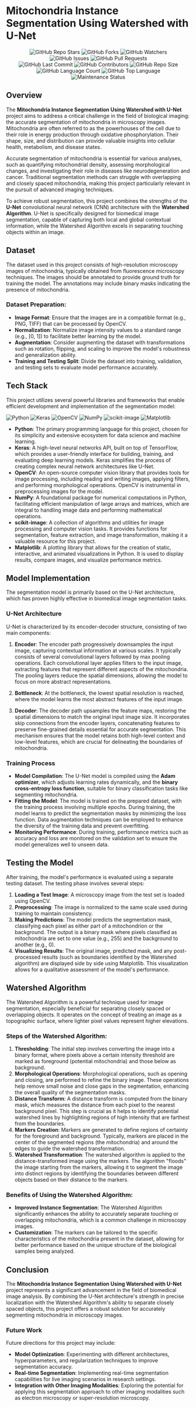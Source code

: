 # Mitochondria Instance Segmentation Using Watershed with U-Net

<!-- Repository Overview Badges -->
<div align="center">
    <img src="https://img.shields.io/github/stars/arpsn123/Mitochondria-Instance-Segmentation-Using-Watershed?style=for-the-badge&logo=github&logoColor=white&color=ffca28" alt="GitHub Repo Stars">
    <img src="https://img.shields.io/github/forks/arpsn123/Mitochondria-Instance-Segmentation-Using-Watershed?style=for-the-badge&logo=github&logoColor=white&color=00aaff" alt="GitHub Forks">
    <img src="https://img.shields.io/github/watchers/arpsn123/Mitochondria-Instance-Segmentation-Using-Watershed?style=for-the-badge&logo=github&logoColor=white&color=00e676" alt="GitHub Watchers">
</div>

<!-- Issue & Pull Request Badges -->
<div align="center">
    <img src="https://img.shields.io/github/issues/arpsn123/Mitochondria-Instance-Segmentation-Using-Watershed?style=for-the-badge&logo=github&logoColor=white&color=ea4335" alt="GitHub Issues">
    <img src="https://img.shields.io/github/issues-pr/arpsn123/Mitochondria-Instance-Segmentation-Using-Watershed?style=for-the-badge&logo=github&logoColor=white&color=ff9100" alt="GitHub Pull Requests">
</div>

<!-- Repository Activity & Stats Badges -->
<div align="center">
    <img src="https://img.shields.io/github/last-commit/arpsn123/Mitochondria-Instance-Segmentation-Using-Watershed?style=for-the-badge&logo=github&logoColor=white&color=673ab7" alt="GitHub Last Commit">
    <img src="https://img.shields.io/github/contributors/arpsn123/Mitochondria-Instance-Segmentation-Using-Watershed?style=for-the-badge&logo=github&logoColor=white&color=388e3c" alt="GitHub Contributors">
    <img src="https://img.shields.io/github/repo-size/arpsn123/Mitochondria-Instance-Segmentation-Using-Watershed?style=for-the-badge&logo=github&logoColor=white&color=303f9f" alt="GitHub Repo Size">
</div>

<!-- Language & Code Style Badges -->
<div align="center">
    <img src="https://img.shields.io/github/languages/count/arpsn123/Mitochondria-Instance-Segmentation-Using-Watershed?style=for-the-badge&logo=github&logoColor=white&color=607d8b" alt="GitHub Language Count">
    <img src="https://img.shields.io/github/languages/top/arpsn123/Mitochondria-Instance-Segmentation-Using-Watershed?style=for-the-badge&logo=github&logoColor=white&color=4caf50" alt="GitHub Top Language">
</div>

<!-- Maintenance Status Badge -->
<div align="center">
    <img src="https://img.shields.io/badge/Maintenance-%20Active-brightgreen?style=for-the-badge&logo=github&logoColor=white" alt="Maintenance Status">
</div>

## Overview
The **Mitochondria Instance Segmentation Using Watershed with U-Net** project aims to address a critical challenge in the field of biological imaging: the accurate segmentation of mitochondria in microscopy images. Mitochondria are often referred to as the powerhouses of the cell due to their role in energy production through oxidative phosphorylation. Their shape, size, and distribution can provide valuable insights into cellular health, metabolism, and disease states.

Accurate segmentation of mitochondria is essential for various analyses, such as quantifying mitochondrial density, assessing morphological changes, and investigating their role in diseases like neurodegeneration and cancer. Traditional segmentation methods can struggle with overlapping and closely spaced mitochondria, making this project particularly relevant in the pursuit of advanced imaging techniques.

To achieve robust segmentation, this project combines the strengths of the **U-Net** convolutional neural network (CNN) architecture with the **Watershed Algorithm**. U-Net is specifically designed for biomedical image segmentation, capable of capturing both local and global contextual information, while the Watershed Algorithm excels in separating touching objects within an image.

## Dataset
The dataset used in this project consists of high-resolution microscopy images of mitochondria, typically obtained from fluorescence microscopy techniques. The images should be annotated to provide ground truth for training the model. The annotations may include binary masks indicating the presence of mitochondria.

### Dataset Preparation:
- **Image Format**: Ensure that the images are in a compatible format (e.g., PNG, TIFF) that can be processed by OpenCV.
- **Normalization**: Normalize image intensity values to a standard range (e.g., [0, 1]) to facilitate better learning by the model.
- **Augmentation**: Consider augmenting the dataset with transformations such as rotation, flipping, and scaling to improve the model's robustness and generalization ability.
- **Training and Testing Split**: Divide the dataset into training, validation, and testing sets to evaluate model performance accurately.

## Tech Stack
This project utilizes several powerful libraries and frameworks that enable efficient development and implementation of the segmentation model:

![Python](https://img.shields.io/badge/Python-3.8%2B-blue.svg)
![Keras](https://img.shields.io/badge/Keras-2.4.3-orange.svg)
![OpenCV](https://img.shields.io/badge/OpenCV-4.5.2-blue.svg)
![NumPy](https://img.shields.io/badge/NumPy-1.19.5-yellowgreen.svg)
![scikit-image](https://img.shields.io/badge/scikit--image-0.18.1-lightgrey.svg)
![Matplotlib](https://img.shields.io/badge/Matplotlib-3.4.3-red.svg)

- **Python**: The primary programming language for this project, chosen for its simplicity and extensive ecosystem for data science and machine learning.
- **Keras**: A high-level neural networks API, built on top of TensorFlow, which provides a user-friendly interface for building, training, and evaluating deep learning models. Keras simplifies the process of creating complex neural network architectures like U-Net.
- **OpenCV**: An open-source computer vision library that provides tools for image processing, including reading and writing images, applying filters, and performing morphological operations. OpenCV is instrumental in preprocessing images for the model.
- **NumPy**: A foundational package for numerical computations in Python, facilitating efficient manipulation of large arrays and matrices, which are integral to handling image data and performing mathematical operations.
- **scikit-image**: A collection of algorithms and utilities for image processing and computer vision tasks. It provides functions for segmentation, feature extraction, and image transformation, making it a valuable resource for this project.
- **Matplotlib**: A plotting library that allows for the creation of static, interactive, and animated visualizations in Python. It is used to display results, compare images, and visualize performance metrics.

## Model Implementation
The segmentation model is primarily based on the U-Net architecture, which has proven highly effective in biomedical image segmentation tasks. 

### U-Net Architecture
U-Net is characterized by its encoder-decoder structure, consisting of two main components:

1. **Encoder**: The encoder path progressively downsamples the input image, capturing contextual information at various scales. It typically consists of several convolutional layers followed by max pooling operations. Each convolutional layer applies filters to the input image, extracting features that represent different aspects of the mitochondria. The pooling layers reduce the spatial dimensions, allowing the model to focus on more abstract representations.

2. **Bottleneck**: At the bottleneck, the lowest spatial resolution is reached, where the model learns the most abstract features of the input image.

3. **Decoder**: The decoder path upsamples the feature maps, restoring the spatial dimensions to match the original input image size. It incorporates skip connections from the encoder layers, concatenating features to preserve fine-grained details essential for accurate segmentation. This mechanism ensures that the model retains both high-level context and low-level features, which are crucial for delineating the boundaries of mitochondria.

### Training Process
- **Model Compilation**: The U-Net model is compiled using the **Adam optimizer**, which adjusts learning rates dynamically, and the **binary cross-entropy loss function**, suitable for binary classification tasks like segmenting mitochondria.
- **Fitting the Model**: The model is trained on the prepared dataset, with the training process involving multiple epochs. During training, the model learns to predict the segmentation masks by minimizing the loss function. Data augmentation techniques can be employed to enhance the diversity of the training data and prevent overfitting.
- **Monitoring Performance**: During training, performance metrics such as accuracy and loss are monitored on the validation set to ensure the model generalizes well to unseen data.

## Testing the Model
After training, the model's performance is evaluated using a separate testing dataset. The testing phase involves several steps:

1. **Loading a Test Image**: A microscopy image from the test set is loaded using OpenCV.
2. **Preprocessing**: The image is normalized to the same scale used during training to maintain consistency.
3. **Making Predictions**: The model predicts the segmentation mask, classifying each pixel as either part of a mitochondrion or the background. The output is a binary mask where pixels classified as mitochondria are set to one value (e.g., 255) and the background to another (e.g., 0).
4. **Visualizing Results**: The original image, predicted mask, and any post-processed results (such as boundaries identified by the Watershed algorithm) are displayed side by side using Matplotlib. This visualization allows for a qualitative assessment of the model's performance.

## Watershed Algorithm
The Watershed Algorithm is a powerful technique used for image segmentation, especially beneficial for separating closely spaced or overlapping objects. It operates on the concept of treating an image as a topographic surface, where lighter pixel values represent higher elevations.

### Steps of the Watershed Algorithm:
1. **Thresholding**: The initial step involves converting the image into a binary format, where pixels above a certain intensity threshold are marked as foreground (potential mitochondria) and those below as background.
2. **Morphological Operations**: Morphological operations, such as opening and closing, are performed to refine the binary image. These operations help remove small noise and close gaps in the segmentation, enhancing the overall quality of the segmentation masks.
3. **Distance Transform**: A distance transform is computed from the binary mask, which measures the distance from each pixel to the nearest background pixel. This step is crucial as it helps to identify potential watershed lines by highlighting regions of high intensity that are farthest from the boundaries.
4. **Markers Creation**: Markers are generated to define regions of certainty for the foreground and background. Typically, markers are placed in the center of the segmented regions (the mitochondria) and around the edges to guide the watershed transformation.
5. **Watershed Transformation**: The watershed algorithm is applied to the distance-transformed image using the markers. The algorithm "floods" the image starting from the markers, allowing it to segment the image into distinct regions by identifying the boundaries between different objects based on their distance to the markers.

### Benefits of Using the Watershed Algorithm:
- **Improved Instance Segmentation**: The Watershed Algorithm significantly enhances the ability to accurately separate touching or overlapping mitochondria, which is a common challenge in microscopy images.
- **Customization**: The markers can be tailored to the specific characteristics of the mitochondria present in the dataset, allowing for better performance based on the unique structure of the biological samples being analyzed.

## Conclusion
The **Mitochondria Instance Segmentation Using Watershed with U-Net** project represents a significant advancement in the field of biomedical image analysis. By combining the U-Net architecture's strength in precise localization with the Watershed Algorithm's ability to separate closely spaced objects, this project offers a robust solution for accurately segmenting mitochondria in microscopy images.

### Future Work
Future directions for this project may include:
- **Model Optimization**: Experimenting with different architectures, hyperparameters, and regularization techniques to improve segmentation accuracy.
- **Real-time Segmentation**: Implementing real-time segmentation capabilities for live imaging scenarios in research settings.
- **Integration with Other Imaging Modalities**: Exploring the potential for applying this segmentation approach to other imaging modalities such as electron microscopy or super-resolution microscopy.
